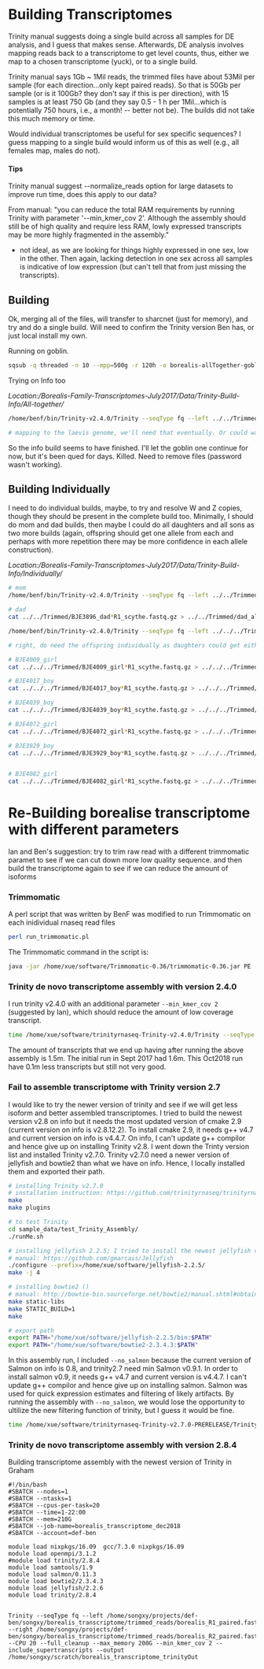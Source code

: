 # Building Transcriptomes

Trinity manual suggests doing a single build across all samples for DE analysis, and I guess that makes sense. Afterwards, DE analysis involves mapping reads back to a transcriptome to get level counts, thus, either we map to a chosen transcriptome (yuck), or to a single build.

Trinity manual says 1Gb ~ 1Mil reads, the trimmed files have about 53Mil per sample (for each direction...only kept paired reads). So that is 50Gb per sample (or is it 100Gb? they don't say if this is per direction), with 15 samples is at least 750 Gb (and they say 0.5 - 1 h per 1Mil...which is potentially 750 hours, i.e., a month! -- better not be). The builds did not take this much memory or time.

Would individual transcriptomes be useful for sex specific sequences? I guess mapping to a single build would inform us of this as well (e.g., all females map, males do not).


#### Tips
Trinity manual suggest --normalize_reads option for large datasets to improve run time, does this apply to our data?

From manual: "you can reduce the total RAM requirements by running Trinity with parameter '--min_kmer_cov 2'. Although the assembly should still be of high quality and require less RAM, lowly expressed transcripts may be more highly fragmented in the assembly."

* not ideal, as we are looking for things highly expressed in one sex, low in the other. Then again, lacking detection in one sex across all samples is indicative of low expression (but can't tell that from just missing the transcripts).


## Building

Ok, merging all of the files, will transfer to sharcnet (just for memory), and try and do a single build. Will need to confirm the Trinity version Ben has, or just local install my own.

Running on goblin.

```bash
sqsub -q threaded -n 10 --mpp=500g -r 120h -o borealis-allTogether-goblin500GB-120h-clusterOut.txt ./Trinity-Build/Trinity --seqType fq --left borealis_allSamples_left.fastq.gz --right borealis_allSamples_right.fastq.gz --CPU 10 --full_cleanup --max_memory 500G
```

Trying on Info too

*Location:/Borealis-Family-Transcriptomes-July2017/Data/Trinity-Build-Info/All-together/*

```bash
/home/benf/bin/Trinity-v2.4.0/Trinity --seqType fq --left ../../Trimmed/borealis_allSamples_left.fastq.gz --right ../../Trimmed/borealis_allSamples_right.fastq.gz --CPU 20 --full_cleanup --max_memory 200G

# mapping to the laevis genome, we'll need that eventually. Or could wait and just map transcripts of interest....hmm, this is something to think about b/c exons...GMAP, BLAT...maybe just use mapped reads?
```
So the info build seems to have finished. I'll let the goblin one continue for now, but it's been qued for days. Killed. Need to remove files (password wasn't working).


## Building Individually

I need to do individual builds, maybe, to try and resolve W and Z copies, though they should be present in the complete build too. Minimally, I should do mom and dad builds, then maybe I could do all daughters and all sons as two more builds (again, offspring should get one allele from each and perhaps with more repetition there may be more confidence in each allele construction).


*Location:/Borealis-Family-Transcriptomes-July2017/Data/Trinity-Build-Info/Individually/*
```bash
# mom
/home/benf/bin/Trinity-v2.4.0/Trinity --seqType fq --left ../../Trimmed/BJE3897_mom_liver_R1_scythe.fastq.gz --right ../../Trimmed/BJE3897_mom_liver_R2_scythe.fastq.gz --CPU 15 --full_cleanup --max_memory 200G --output mom_trinity

# dad
cat ../../Trimmed/BJE3896_dad*R1_scythe.fastq.gz > ../../Trimmed/dad_all_left.fastq.gz ; cat ../../Trimmed/BJE3896_dad*R2_scythe.fastq.gz > ../../Trimmed/dad_all_right.fastq.gz

/home/benf/bin/Trinity-v2.4.0/Trinity --seqType fq --left ../../../Trimmed/dad_all_left.fastq.gz --right ../../../Trimmed/dad_all_right.fastq.gz --CPU 15 --full_cleanup --max_memory 200G

# right, do need the offspring individually as daughters could get either Z. Building them altogether could confuse the two alleles. IF these were population samples, could actually build trees, females Z should group with all of the male sequences, and W should be a clade of just females.

# BJE4009_girl
cat ../../../Trimmed/BJE4009_girl*R1_scythe.fastq.gz > ../../../Trimmed/BJE4009_girl_all_left.fastq.gz ; cat ../../../Trimmed/BJE4009_girl*R2_scythe.fastq.gz > ../../../Trimmed/BJE4009_girl_all_right.fastq.gz ; /home/benf/bin/Trinity-v2.4.0/Trinity --seqType fq --left ../../../Trimmed/BJE4009_girl_all_left.fastq.gz --right ../../../Trimmed/BJE4009_girl_all_right.fastq.gz --CPU 15 --full_cleanup --max_memory 200G --output BJE4009_girl_trinity

# BJE4017_boy
cat ../../../Trimmed/BJE4017_boy*R1_scythe.fastq.gz > ../../../Trimmed/BJE4017_boy_all_left.fastq.gz ; cat ../../../Trimmed/BJE4017_boy*R2_scythe.fastq.gz > ../../../Trimmed/BJE4017_boy_all_right.fastq.gz ; /home/benf/bin/Trinity-v2.4.0/Trinity --seqType fq --left ../../../Trimmed/BJE4017_boy_all_left.fastq.gz --right ../../../Trimmed/BJE4017_boy_all_right.fastq.gz --CPU 15 --full_cleanup --max_memory 200G --output BJE4017_boy_trinity

# BJE4039_boy
cat ../../../Trimmed/BJE4039_boy*R1_scythe.fastq.gz > ../../../Trimmed/BJE4039_boy_all_left.fastq.gz ; cat ../../../Trimmed/BJE4039_boy*R2_scythe.fastq.gz > ../../../Trimmed/BJE4039_boy_all_right.fastq.gz ; /home/benf/bin/Trinity-v2.4.0/Trinity --seqType fq --left ../../../Trimmed/BJE4039_boy_all_left.fastq.gz --right ../../../Trimmed/BJE4039_boy_all_right.fastq.gz --CPU 15 --full_cleanup --max_memory 200G --output BJE4039_boy_trinity

# BJE4072_girl
cat ../../../Trimmed/BJE4072_girl*R1_scythe.fastq.gz > ../../../Trimmed/BJE4072_girl_all_left.fastq.gz ; cat ../../../Trimmed/BJE4072_girl*R2_scythe.fastq.gz > ../../../Trimmed/BJE4072_girl_all_right.fastq.gz ; /home/benf/bin/Trinity-v2.4.0/Trinity --seqType fq --left ../../../Trimmed/BJE4072_girl_all_left.fastq.gz --right ../../../Trimmed/BJE4072_girl_all_right.fastq.gz --CPU 15 --full_cleanup --max_memory 200G --output BJE4072_girl_trinity

# BJE3929_boy
cat ../../../Trimmed/BJE3929_boy*R1_scythe.fastq.gz > ../../../Trimmed/BJE3929_boy_all_left.fastq.gz ; cat ../../../Trimmed/BJE3929_boy*R2_scythe.fastq.gz > ../../../Trimmed/BJE3929_boy_all_right.fastq.gz ; /home/benf/bin/Trinity-v2.4.0/Trinity --seqType fq --left ../../../Trimmed/BJE3929_boy_all_left.fastq.gz --right ../../../Trimmed/BJE3929_boy_all_right.fastq.gz --CPU 15 --full_cleanup --max_memory 200G --output BJE3929_boy_trinity


# BJE4082_girl
cat ../../../Trimmed/BJE4082_girl*R1_scythe.fastq.gz > ../../../Trimmed/BJE4082_girl_all_left.fastq.gz ; cat ../../../Trimmed/BJE4082_girl*R2_scythe.fastq.gz > ../../../Trimmed/BJE4082_girl_all_right.fastq.gz ; /home/benf/bin/Trinity-v2.4.0/Trinity --seqType fq --left ../../../Trimmed/BJE4082_girl_all_left.fastq.gz --right ../../../Trimmed/BJE4082_girl_all_right.fastq.gz --CPU 15 --full_cleanup --max_memory 150G --output BJE4082_girl_trinity

```

# Re-Building borealise transcriptome with different parameters
Ian and Ben's suggestion: try to trim raw read with a different trimmomatic paramet to see if we can cut down more low quality sequence. and then build the transcriptome again to see if we can reduce the amount of isoforms
### Trimmomatic
A perl script that was written by BenF was modified to run Trimmomatic on each inidividual rnaseq read files
```bash
perl run_trimmomatic.pl 
```
The Trimmomatic command in the script is:
```bash
java -jar /home/xue/software/Trimmomatic-0.36/trimmomatic-0.36.jar PE -phred33 $r1_name $r2_name $r1_par_out $r1_unpar_out $r2_par_out $r2_unpar_out ILLUMINACLIP:/home/xue/software/Trimmomatic-0.36/adapters/TruSeq3-PE.fa:2:30:10 LEADING:3 TRAILING:3 MAXINFO:30:0.7 MINLEN:36
```
### Trinity de novo transcriptome assembly with version 2.4.0
I run trinity v2.4.0 with an additional parameter `--min_kmer_cov 2` (suggested by Ian), which should reduce the amount of low coverage transcript. 
```bash
time /home/xue/software/trinityrnaseq-Trinity-v2.4.0/Trinity --seqType fq  --left /home/xue/borealis_transcriptome/borealis_denovo_transcriptome_oct2018/Trimmed/borealis_R1_paired.fastq.gz --right /home/xue/borealis_transcriptome/borealis_denovo_transcriptome_oct2018/Trimmed/borealis_R2_paired.fastq.gz --CPU 20 --full_cleanup --max_memory 200G --min_kmer_cov 2 --output /home/xue/borealis_transcriptome/borealis_denovo_transcriptome_oct2018/; echo "trinity is done at info114 in screen assembly" | mail songxy2@mcmaster.ca
```
The amount of transcripts that we end up having after running the above assembly is 1.5m. The initial run in Sept 2017 had 1.6m. This Oct2018 run have 0.1m less transcripts but still not very good. 

### Fail to assemble transcriptome with Trinity version 2.7 
I would like to try the newer version of trinity and see if we will get less isoform and better assembled transcriptomes. I tried to build the newest version v2.8 on info but it needs the most updated version of cmake 2.9 (current version on info is v2.8.12.2). To install cmake 2.9, it needs g++ v4.7 and current version on info is v4.4.7. On info, I can't update g++ compilor and hence give up on installing Trinity v2.8. I went down the Trinty version list and installed Trinity v2.7.0. Trinity v2.7.0 need a newer version of jellyfish and bowtie2 than what we have on info. Hence, I locally installed them and exported their path. 
```bash
# installing Trinity v2.7.0
# installation instruction: https://github.com/trinityrnaseq/trinityrnaseq/wiki/Installing-Trinity
make 
make plugins

# to test Trinity
cd sample_data/test_Trinity_Assembly/
./runMe.sh

# installing jellyfish 2.2.5; I tried to install the newest jellyfish v2.2.10 but it needs g++ v4.7 as well
# manual: https://github.com/gmarcais/Jellyfish
./configure --prefix=/home/xue/software/jellyfish-2.2.5/
make -j 4

# installing bowtie2 ()
# manual: http://bowtie-bio.sourceforge.net/bowtie2/manual.shtml#obtaining-bowtie-2
make static-libs
make STATIC_BUILD=1
make

# export path
export PATH="/home/xue/software/jellyfish-2.2.5/bin:$PATH"
export PATH="/home/xue/software/bowtie2-2.3.4.3:$PATH"
```
In this assembly run, I included `--no_salmon` because the current version of Salmon on info is 0.8, and trinity2.7 need min Salmon v0.9.1. In order to install salmon v0.9, it needs g++ v4.7 and current version is v4.4.7. I can't update g++ compilor and hence give up on installing salmon. Salmon was used for quick expression estimates and filtering of likely artifacts. By running the assembly with `--no_salmon`, we would lose the opportunity to ultilize the new filtering function of trinity, but I guess it would be fine.  

```bash
time /home/xue/software/trinityrnaseq-Trinity-v2.7.0-PRERELEASE/Trinity --seqType fq --samples_file /home/xue/borealis_transcriptome/borealis_denovo_transcriptome_oct2018/Trimmed/borealis_rnaseq_trimmed_samples_file.tsv  --CPU 25 --inchworm_cpu 15 --full_cleanup --max_memory 200G --min_kmer_cov 2 --no_salmon --output /home/xue/borealis_transcriptome/borealis_denovo_transcriptome_oct2018/borealis_denovo_nov2018trinityOut; echo "trinity is done at info113 in screen assembly" | mail songxy2@mcmaster.ca
```
### Trinity de novo transcriptome assembly with version 2.8.4

Building transcriptome assembly with the newest version of Trinity in Graham

```
#!/bin/bash
#SBATCH --nodes=1
#SBATCH --ntasks=1
#SBATCH --cpus-per-task=20
#SBATCH --time=1-22:00
#SBATCH --mem=210G
#SBATCH --job-name=borealis_transcriptome_dec2018
#SBATCH --account=def-ben

module load nixpkgs/16.09  gcc/7.3.0 nixpkgs/16.09
module load openmpi/3.1.2
#module load trinity/2.8.4
module load samtools/1.9
module load salmon/0.11.3
module load bowtie2/2.3.4.3
module load jellyfish/2.2.6
module load trinity/2.8.4


Trinity --seqType fq --left /home/songxy/projects/def-ben/songxy/borealis_transcriptome/trimmed_reads/borealis_R1_paired.fastq.gz --right /home/songxy/projects/def-ben/songxy/borealis_transcriptome/trimmed_reads/borealis_R2_paired.fastq.gz --CPU 20 --full_cleanup --max_memory 200G --min_kmer_cov 2 --include_supertranscripts --output /home/songxy/scratch/borealis_transcriptome_trinityOut
```
